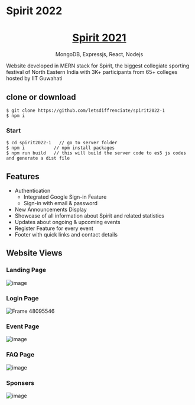 <h1>Spirit 2022</h1>

<h1 align="center">
   <a href="http://spirit2021.herokuapp.com/">Spirit 2021</a>
</h1>
<p align="center">
MongoDB, Expressjs, React, Nodejs
</p>

Website developed in MERN stack for Spirit, the biggest collegiate sporting festival of North Eastern India with 3K+ participants from 65+ colleges hosted by IIT Guwahati

## clone or download

```terminal
$ git clone https://github.com/letsdiffrenciate/spirit2022-1
$ npm i
```

### Start

```terminal
$ cd spirit2022-1   // go to server folder
$ npm i           // npm install packages
$ npm run build   // this will build the server code to es5 js codes and generate a dist file
```

## Features

- Authentication
  - Integrated Google Sign-in Feature
  - Sign-in with email & password
- New Announcements Display
- Showcase of all information about Spirit and related statistics
- Updates about ongoing & upcoming events
- Register Feature for every event
- Footer with quick links and contact details

## Website Views

### Landing Page

![image](https://user-images.githubusercontent.com/107197338/199993939-069a41f1-ff62-4cf9-bbce-1f02acaa711a.png)

### Login Page

![Frame 48095546](https://user-images.githubusercontent.com/107197338/199995100-c8ff56cc-82b5-43b3-b007-edc8e2d27938.png)

### Event Page

![image](https://user-images.githubusercontent.com/107197338/199995507-dac1b63d-daee-4036-9d1e-ac2737ca7df4.png)

   
### FAQ Page

![image](https://user-images.githubusercontent.com/107197338/199995964-e5f43d6c-f64f-4c32-b7a8-690b693cac83.png)

### Sponsers

![image](https://user-images.githubusercontent.com/107197338/199996162-05aae3bb-40c4-43fb-a1ab-595bd450216e.png)

